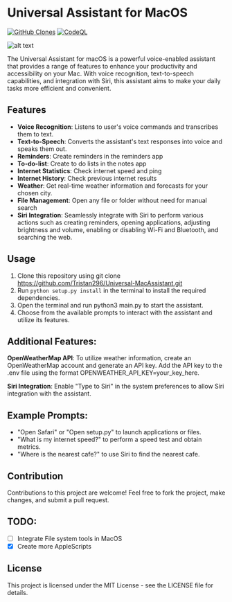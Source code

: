 # Universal Assistant for MacOS

[![GitHub Clones](https://img.shields.io/badge/dynamic/json?color=success&label=Clone&query=count&url=https://gist.githubusercontent.com/Tristan296/82e0272a21bddb472fb3feebea622050/raw/clone.json&logo=github)](https://github.com/MShawon/github-clone-count-badge)
[![CodeQL](https://github.com/Tristan296/Universal-MacAssistant/workflows/CodeQL/badge.svg)](https://github.com/Tristan296/Universal-MacAssistant/actions?query=workflow%3ACodeQL)

![alt text](https://github.com/Tristan296/LangChain-GPT-Voice-Assistant/blob/main/assistant_logo.png)

The Universal Assistant for macOS is a powerful voice-enabled assistant that provides a range of features to enhance your productivity and accessibility on your Mac. With voice recognition, text-to-speech capabilities, and integration with Siri, this assistant aims to make your daily tasks more efficient and convenient.

## Features

* **Voice Recognition**: Listens to user's voice commands and transcribes them to text.
* **Text-to-Speech**: Converts the assistant's text responses into voice and speaks them out.
* **Reminders**: Create reminders in the reminders app
* **To-do-list**: Create to do lists in the notes app
* **Internet Statistics**: Check internet speed and ping
* **Internet History**: Check previous internet results
* **Weather**: Get real-time weather information and forecasts for your chosen city.
* **File Management**: Open any file or folder without need for manual search
* **Siri Integration**: Seamlessly integrate with Siri to perform various actions such as creating reminders, opening applications, adjusting brightness and volume, enabling or disabling Wi-Fi and Bluetooth, and searching the web.

## Usage

1. Clone this repository using git clone https://github.com/Tristan296/Universal-MacAssistant.git
2. Run `python setup.py install` in the terminal to install the required dependencies.
3. Open the terminal and run python3 main.py to start the assistant.
4. Choose from the available prompts to interact with the assistant and utilize its features.

## Additional Features:

**OpenWeatherMap API**: To utilize weather information, create an OpenWeatherMap account and generate an API key. Add the API key to the .env file using the format OPENWEATHER_API_KEY=your_key_here.

**Siri Integration**: Enable "Type to Siri" in the system preferences to allow Siri integration with the assistant.
 
## Example Prompts:
- "Open Safari" or "Open setup.py" to launch applications or files.
- "What is my internet speed?" to perform a speed test and obtain metrics.
- "Where is the nearest cafe?" to use Siri to find the nearest cafe.

## Contribution
Contributions to this project are welcome! Feel free to fork the project, make changes, and submit a pull request. 

## TODO:

- [ ] Integrate File system tools in MacOS
- [x] Create more AppleScripts 

## License

This project is licensed under the MIT License - see the LICENSE file for details.
